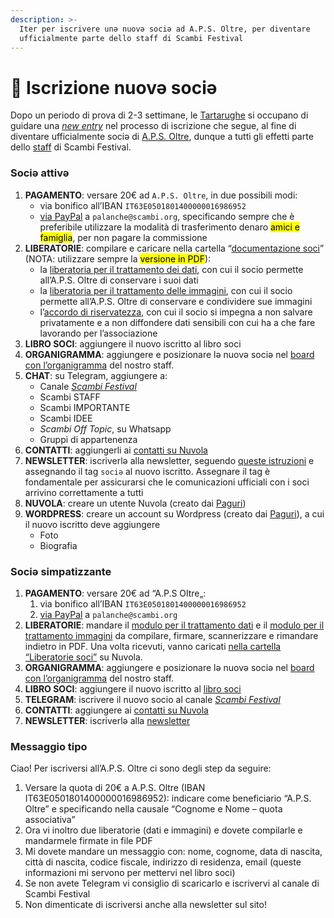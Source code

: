 ```yaml
---
description: >-
  Iter per iscrivere unə nuovə sociə ad A.P.S. Oltre, per diventare
  ufficialmente parte dello staff di Scambi Festival
---
```


# 📩 Iscrizione nuovə sociə

Dopo un periodo di prova di 2-3 settimane, le [Tartarughe](../base-knowledge/staff/teams.md#tartarughe) si occupano di guidare una [_new entry_](../base-knowledge/staff/new-entry.md) nel processo di iscrizione che segue, al fine di diventare ufficialmente sociə di [A.P.S. Oltre](./), dunque a tutti gli effetti parte dello [staff](../base-knowledge/staff/) di Scambi Festival.

### Sociə attivə

1. **PAGAMENTO**: versare 20€ ad `A.P.S. Oltre`, in due possibili modi:
   * via bonifico all’IBAN `IT63E0501801400000016986952`
   * [via PayPal](https://manuale.scambi.org/paypal.me/apsoltre) a `palanche@scambi.org`, specificando sempre che è preferibile utilizzare la modalità di trasferimento denaro <mark style="background-color:yellow;">amici e famiglia</mark>, per non pagare la commissione
2. **LIBERATORIE**: compilare e caricare nella cartella “[documentazione soci](https://nuvola.scambi.org/f/118956)” (NOTA: utilizzare sempre la <mark style="background-color:yellow;">versione in PDF</mark>):
   * la [liberatoria per il trattamento dei dati](https://nuvola.scambi.org/s/RHPnZDRwJGAemtq), con cui il socio permette all’A.P.S. Oltre di conservare i suoi dati
   * la [liberatoria per il trattamento delle immagini](https://nuvola.scambi.org/s/RHPnZDRwJGAemtq), con cui il socio permette all’A.P.S. Oltre di conservare e condividere sue immagini
   * l’[accordo di riservatezza](https://nuvola.scambi.org/s/fkSYNNW7c9idwoq), con cui il socio si impegna a non salvare privatamente e a non diffondere dati sensibili con cui ha a che fare lavorando per l’associazione
3. **LIBRO SOCI**: aggiungere il nuovo iscritto al libro soci
4. **ORGANIGRAMMA**: aggiungere e posizionare lə nuovə sociə nel [board con l’organigramma](https://excalidraw.com/#room=070376fd2cc858d3ca9d,2ni3CTKNyeORDgZADqthww) del nostro staff.
5. **CHAT**: su Telegram, aggiungere a:
   * Canale [_Scambi Festival_](https://t.me/scambifestival)
   * Scambi STAFF
   * Scambi IMPORTANTE
   * Scambi IDEE
   * _Scambi Off Topic_, su Whatsapp
   * Gruppi di appartenenza
6. **CONTATTI**: aggiungerli ai [contatti su Nuvola](https://nuvola.scambi.org/apps/contacts)
7. **NEWSLETTER**: iscriverlə alla newsletter, seguendo [queste istruzioni](../base-knowledge/piattaforme-e-strumenti/buttondown.md) e assegnando il tag `sociə` al nuovo iscritto. Assegnare il tag è fondamentale per assicurarsi che le comunicazioni ufficiali con i soci arrivino correttamente a tutti
8. **NUVOLA**: creare un utente Nuvola (creato dai [Paguri](../base-knowledge/staff/teams.md#paguri))
9. **WORDPRESS**: creare un account su Wordpress (creato dai [Paguri](../base-knowledge/staff/teams.md#paguri)), a cui il nuovo iscritto deve aggiungere
   * Foto
   * Biografia

### Sociə simpatizzante

1. **PAGAMENTO**: versare 20€ ad “A.P.S Oltre„:
   1. via bonifico all’IBAN `IT63E0501801400000016986952`
   2. [via PayPal](https://manuale.scambi.org/paypal.me/apsoltre) a `palanche@scambi.org`
2. **LIBERATORIE**: mandare il [modulo per il trattamento dati](https://nuvola.scambi.org/s/E2epgZJDR58J5ox) e il [modulo per il trattamento immagini](https://nuvola.scambi.org/s/TwcZJcAkCSSFEW7) da compilare, firmare, scannerizzare e rimandare indietro in PDF. Una volta ricevuti, vanno caricati [nella cartella “Liberatorie soci”](https://nuvola.scambi.org/f/4844) su Nuvola.
3. **ORGANIGRAMMA**: aggiungere e posizionare lə nuovə sociə nel [board con l’organigramma](https://excalidraw.com/#room=070376fd2cc858d3ca9d,2ni3CTKNyeORDgZADqthww) del nostro staff.
4. **LIBRO SOCI**: aggiungere il nuovo iscritto al [libro soci](https://nuvola.scambi.org/f/15851)
5. **TELEGRAM**: iscrivere il nuovo socio al canale [_Scambi Festival_](https://t.me/scambifestival)
6. **CONTATTI**: aggiungere ai [contatti su Nuvola](https://nuvola.scambi.org/apps/contacts)
7. **NEWSLETTER**: iscriverlə alla [newsletter](https://buttondown.email/scambi)

### Messaggio tipo

Ciao! Per iscriversi all’A.P.S. Oltre ci sono degli step da seguire:

1. Versare la quota di 20€ a A.P.S. Oltre (IBAN IT63E0501801400000016986952): indicare come beneficiario “A.P.S. Oltre” e specificando nella causale “Cognome e Nome – quota associativa”
2. Ora vi inoltro due liberatorie (dati e immagini) e dovete compilarle e mandarmele firmate in file PDF
3. Mi dovete mandare un messaggio con: nome, cognome, data di nascita, città di nascita, codice fiscale, indirizzo di residenza, email (queste informazioni mi servono per mettervi nel libro soci)
4. Se non avete Telegram vi consiglio di scaricarlo e iscrivervi al canale di Scambi Festival
5. Non dimenticate di iscriversi anche alla newsletter sul sito!
